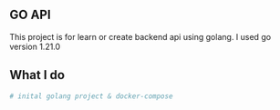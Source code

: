 ## GO API
This project is for learn or create backend api using golang. I used go version 1.21.0

## What I do
```bash
# inital golang project & docker-compose
```

